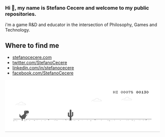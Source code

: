 ### Hi 👋, my name is Stefano Cecere and welcome to my public repositories.
i'm a game R&D and educator in the intersection of Philosophy, Games and Technology.

## Where to find me
 - [stefanocecere.com](https://stefanocecere.com)
 - [twitter.com/StefanoCecere](https://twitter.com/StefanoCecere)
 - [linkedin.com/in/stefanocecere](https://www.linkedin.com/in/stefanocecere)
 - [facebook.com/StefanoCecere](https://www.facebook.com/StefanoCecere)

![image](https://github.com/StefanoCecere/StefanoCecere/blob/master/dino.gif)

<!--
**StefanoCecere/StefanoCecere** is a ✨ _special_ ✨ repository because its `README.md` (this file) appears on your GitHub profile.

Here are some ideas to get you started:

- 🔭 I’m currently working on ...
- 🌱 I’m currently learning ...
- 👯 I’m looking to collaborate on ...
- 🤔 I’m looking for help with ...
- 💬 Ask me about ...
- 📫 How to reach me: ...
- 😄 Pronouns: ...
- ⚡ Fun fact: ...

## GitHub Stats
[![Stefano Cecere's github stats](https://github-readme-stats.vercel.app/api?username=stefanocecere&hide=stars,contribs&count_private=true&show_icons=true&theme=solarized-dark&include_all_commits=true)](https://github.com/anuraghazra/github-readme-stats)
[![Top Langs](https://github-readme-stats.vercel.app/api/top-langs/?username=stefanocecere&layout=compact&count_private=true&show_icons=true&theme=solarized-dark&include_all_commits=true&hide=asp)](https://github.com/anuraghazra/github-readme-stats)

-->

